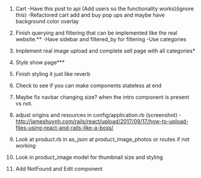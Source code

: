 1. Cart
	-Have this post to api (Add users so the functionality works)(ignore this) 
	-Refactored cart add and buy pop ups and maybe have background color overlay

2. Finish querying and filtering that can be implemented like the real website.**
	-Have sidebar and filtered_by for filtering
	-Use categories

3. Implement real image upload and complete sell page with all categories*

4. Style show page***

4. Finish styling it just like reverb

5. Check to see if you can make components stateless at end

6. Maybe fix navbar changing size? when the intro component is present vs not.

7. adjust origins and resources in config/application.rb (screenshot)
		-http://jameshuynh.com/rails/react/upload/2017/09/17/how-to-upload-files-using-react-and-rails-like-a-boss/

8. Look at product.rb in as_json at product_image_photos or routes if not working
9. Look in product_image model for thumbnail size and styling
10. Add NotFound and Edit component